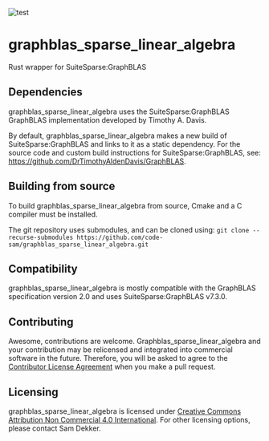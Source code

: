 ![test](https://github.com/code-sam/graphblas_sparse_linear_algebra/actions/workflows/test_main.yml/badge.svg?branch=main)
# graphblas_sparse_linear_algebra
Rust wrapper for SuiteSparse:GraphBLAS

## Dependencies
graphblas_sparse_linear_algebra uses the SuiteSparse:GraphBLAS GraphBLAS implementation developed by Timothy A. Davis.

By default, graphblas_sparse_linear_algebra makes a new build of SuiteSparse:GraphBLAS and links to it as a static dependency. For the source code and custom build instructions for SuiteSparse:GraphBLAS, see: https://github.com/DrTimothyAldenDavis/GraphBLAS.

## Building from source
To build graphblas_sparse_linear_algebra from source, Cmake and a C compiler must be installed. 

The git repository uses submodules, and can be cloned using:
```git clone --recurse-submodules https://github.com/code-sam/graphblas_sparse_linear_algebra.git```

## Compatibility
graphblas_sparse_linear_algebra is mostly compatible with the GraphBLAS specification version 2.0 and uses SuiteSparse:GraphBLAS v7.3.0.

## Contributing
Awesome, contributions are welcome. Graphblas_sparse_linear_algebra and your contribution may be relicensed and integrated into commercial software in the future. Therefore, you will be asked to agree to the [Contributor License Agreement](https://github.com/code-sam/graphblas_sparse_linear_algebra/blob/main/Contributor_License_Agreement.md) when you make a pull request.

## Licensing
graphblas_sparse_linear_algebra is licensed under [Creative Commons Attribution Non Commercial 4.0 International](https://creativecommons.org/licenses/by-nc/4.0/legalcode). For other licensing options, please contact Sam Dekker.
